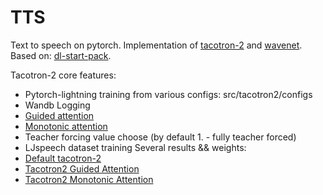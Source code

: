 # TTS
Text to speech on pytorch.
Implementation of [tacotron-2](https://arxiv.org/pdf/1712.05884.pdf) and [wavenet](https://arxiv.org/pdf/1609.03499.pdf).
Based on: [dl-start-pack](https://github.com/markovka17/dl-start-pack).

Tacotron-2 core features:
 - Pytorch-lightning training from various configs: src/tacotron2/configs
 - Wandb Logging
 - [Guided attention](https://arxiv.org/pdf/1710.08969.pdf)
 - [Monotonic attention](https://arxiv.org/pdf/1704.00784.pdf)
 - Teacher forcing value choose (by default 1. - fully teacher forced)
 - LJspeech dataset training
Several results && weights:
 - [Default tacotron-2](https://wandb.ai/oleges/ljspeech_tacotron/runs/21uk4e0i)
 - [Tacotron2 Guided Attention](https://wandb.ai/oleges/ljspeech_tacotron_guided/runs/2ybsmorn)
 - [Tacotron2 Monotonic Attention](https://wandb.ai/oleges/ljspeech_tacotron_monotonic/runs/25lj2aqa)
